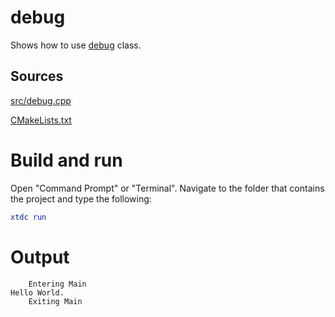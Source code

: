 # debug

Shows how to use [debug](../../../../src/xtd.core/include/xtd/diagnostics/debug.h) class.

## Sources

[src/debug.cpp](src/debug.cpp)

[CMakeLists.txt](CMakeLists.txt)

# Build and run

Open "Command Prompt" or "Terminal". Navigate to the folder that contains the project and type the following:

```cmake
xtdc run
```

# Output

```
    Entering Main
Hello World.
    Exiting Main
```
